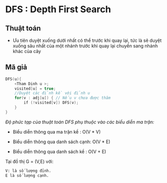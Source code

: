 # DFS : Depth First Search

## Thuật toán

- Ưu tiên duyệt xuống dưới nhất có thể trước khi quay lại, tức là sẽ duyệt xuống sâu nhất của một nhánh trước khi quay lại chuyển sang nhánh khác của cây

## Mã giả

```cpp
DFS(u){
    <Tham Dinh u >;
    visited[u] = true;
    //Duyệt các đỉnh kề với đỉnh u
    for(v : adj[u]) { // Nếu v chưa được thăm
        if (!visited[v]) DFS(v);
    }
}
```

*Độ phức tạp của thuật toán DFS phụ thuộc vào các biểu diễn ma trận:*

- Biểu diễn thông qua ma trận kề : O(V * V)

- Biểu diễn thông qua danh sách cạnh: O(V * E)

- Biểu diễn thông qua danh sách kề : O(V + E)

Tại đồ thị G = (V,E) với:

```bash
V: là số lượng đỉnh. 
E là số lượng cạnh.
```


